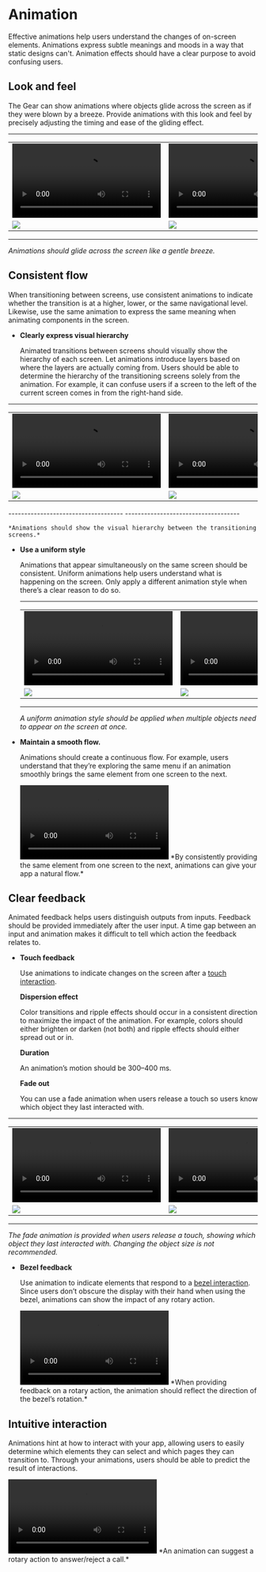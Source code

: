 # Animation

Effective animations help users understand the changes of on-screen elements. Animations express subtle meanings and moods in a way that static designs can't. Animation effects should have a clear purpose to avoid confusing users.

## Look and feel

The Gear can show animations where objects glide across the screen as if they were blown by a breeze. Provide animations with this look and feel by precisely adjusting the timing and ease of the gliding effect.

------------------------------------ ------------------------------------
<table>
<tr>
<td> <video controls>
    <source src="media/8.4.1.lookandfeel_do_0.mp4" type=video/mp4>
  </video> </td>
<td> <video controls>
  <source src="media/8.4.1.lookandfeel_dont_0.mp4" type=video/mp4>
  </video> </td>
</tr>
<tr>
<td> <img src="media/do_bar.png" /> </td>
<td> <img src="media/dont_bar-296x12.png" /> </td>
</tr>
</table>

  ------------------------------------ ------------------------------------

*Animations should glide across the screen like a gentle breeze.*

## Consistent flow

When transitioning between screens, use consistent animations to indicate whether the transition is at a higher, lower, or the same navigational level. Likewise, use the same animation to express the same meaning when animating components in the screen.

-   **Clearly express visual hierarchy**

    Animated transitions between screens should visually show the hierarchy of each screen. Let animations introduce layers based on where the layers are actually coming from. Users should be able to determine the hierarchy of the transitioning screens solely from the animation. For example, it can confuse users if a screen to the left of the current screen comes in from the right-hand side.

  ------------------------------------ ------------------------------------
  <table>
    <tr>
    <td> <video controls>       <source src="media/8.4.2.visualhierarchy_do.mp4" type=video/mp4>
      </video> </td>
    <td> <video controls>      <source src="media/8.4.2.visualhierarchy_dont.mp4" type=video/mp4>
      </video> </td>
    </tr>
    <tr>
    <td> <img src="media/do_bar.png" /> </td>
    <td> <img src="media/dont_bar-296x12.png" /> </td>
    </tr>
  </table>
  ------------------------------------ ------------------------------------

    *Animations should show the visual hierarchy between the transitioning screens.*

-   **Use a uniform style**

    Animations that appear simultaneously on the same screen should be consistent. Uniform animations help users understand what is happening on the screen. Only apply a different animation style when there’s a clear reason to do so.

      ------------------------------------ ------------------------------------
      <table>
        <tr>
        <td> <video controls>       <source src="media/8.4.2.uniformstyle_do.mp4" type=video/mp4>
          </video> </td>
        <td> <video controls>      <source src="media/8.4.2.uniformstyle_dont.mp4" type=video/mp4>
          </video> </td>
        </tr>
        <tr>
        <td> <img src="media/do_bar.png" /> </td>
        <td> <img src="media/dont_bar-296x12.png" /> </td>
        </tr>
      </table>

       ------------------------------------ ------------------------------------

    *A uniform animation style should be applied when multiple objects need to appear on the screen at once.*

-   **Maintain a smooth flow.**

    Animations should create a continuous flow. For example, users understand that they’re exploring the same menu if an animation smoothly brings the same element from one screen to the next.

    <video controls>
      <source src="media/8.4.2.seamlesstransition.mp4" type=video/mp4>
    </video>  
    *By consistently providing the same element from one screen to the next, animations can give your app a natural flow.*

<a name="clear_feedback"></a>
## Clear feedback

Animated feedback helps users distinguish outputs from inputs. Feedback should be provided immediately after the user input. A time gap between an input and animation makes it difficult to tell which action the feedback relates to.

-   **Touch feedback**

    Use animations to indicate changes on the screen after a [touch interaction](../interaction/touch.md).

    **Dispersion effect**

    Color transitions and ripple effects should occur in a consistent direction to maximize the impact of the animation. For example, colors should either brighten or darken (not both) and ripple effects should either spread out or in.

    **Duration**

    An animation’s motion should be 300–400 ms.

    **Fade out**

    You can use a fade animation when users release a touch so users know which object they last interacted with.

  ------------------------------------ ------------------------------------
  <table>
    <tr>
    <td> <video controls>       <source src="media/8.4.3.touchfeedback_do_6.mp4" type=video/mp4>
      </video> </td>
    <td> <video controls>      <source src="media/8.4.3.touchfeedback_dont_4.mp4" type=video/mp4>
      </video> </td>
    </tr>
    <tr>
    <td> <img src="media/do_bar.png" /> </td>
    <td> <img src="media/dont_bar-296x12.png" /> </td>
    </tr>
  </table>

  ------------------------------------ ------------------------------------

*The fade animation is provided when users release a touch, showing which object they last interacted with. Changing the object size is not recommended.*

-   **Bezel feedback**

    Use animation to indicate elements that respond to a [bezel interaction](../interaction/bezel-interactions.md). Since users don’t obscure the display with their hand when using the bezel, animations can show the impact of any rotary action.

    <video controls>
      <source src="media/8.4.3.bezel__0.mp4" type=video/mp4>
    </video>  
    *When providing feedback on a rotary action, the animation should reflect the direction of the bezel’s rotation.*

## Intuitive interaction

Animations hint at how to interact with your app, allowing users to easily determine which elements they can select and which pages they can transition to. Through your animations, users should be able to predict the result of interactions.

<video controls>
  <source src="media/8.4.4.affordance.mp4" type=video/mp4>
</video>  
*An animation can suggest a rotary action to answer/reject a call.*


<!---
File attachments: 

![3.dynamic\_motion.mp4](https://developer.tizen.org/sites/default/files/documentation/3.dynamic_motion.mp4)

![7.2.6.visual\_indicators\_do.mp4](https://developer.tizen.org/sites/default/files/documentation/7.2.6.visual_indicators_do.mp4)

![8.4.1.lookandfeel\_dont.mp4](https://developer.tizen.org/sites/default/files/documentation/8.4.1.lookandfeel_dont_0.mp4)

![8.4.2.seamlesstransition.mp4](https://developer.tizen.org/sites/default/files/documentation/8.4.2.seamlesstransition.mp4)

![8.4.2.uniformstyle\_do.mp4](https://developer.tizen.org/sites/default/files/documentation/8.4.2.uniformstyle_do.mp4)

![8.4.2.uniformstyle\_dont.mp4](https://developer.tizen.org/sites/default/files/documentation/8.4.2.uniformstyle_dont.mp4)

![8.4.2.visualhierarchy\_do.mp4](https://developer.tizen.org/sites/default/files/documentation/8.4.2.visualhierarchy_do.mp4)

![8.4.2.visualhierarchy\_dont.mp4](https://developer.tizen.org/sites/default/files/documentation/8.4.2.visualhierarchy_dont.mp4)

![8.4.3.bezel\_.mp4](https://developer.tizen.org/sites/default/files/documentation/8.4.3.bezel__0.mp4)

![8.4.4.affordance.mp4](https://developer.tizen.org/sites/default/files/documentation/8.4.4.affordance.mp4)

![9.7.overscroll.mp4](https://developer.tizen.org/sites/default/files/documentation/9.7.overscroll.mp4)

![1.2.1.directionconnection1\_health.mp4](https://developer.tizen.org/sites/default/files/documentation/1.2.1.directionconnection1_health.mp4)

![1.2.1.directionconnection2\_moreoption.mp4](https://developer.tizen.org/sites/default/files/documentation/1.2.1.directionconnection2_moreoption.mp4)

![8.4.1.easing\_do.mp4](https://developer.tizen.org/sites/default/files/documentation/8.4.1.easing_do.mp4)

![8.4.1.easing\_do\_nt.mp4](https://developer.tizen.org/sites/default/files/documentation/8.4.1.easing_do_nt.mp4)

![8.4.3.touchfeedback\_do.mp4](https://developer.tizen.org/sites/default/files/documentation/8.4.3.touchfeedback_do_10.mp4)

![8.4.3.touchfeedback\_dont.mp4](https://developer.tizen.org/sites/default/files/documentation/8.4.3.touchfeedback_dont_5.mp4)
-->
